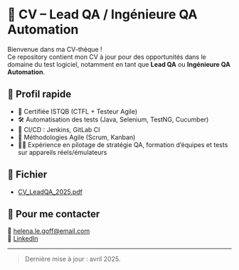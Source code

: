 # 📄 CV – Lead QA / Ingénieure QA Automation

Bienvenue dans ma CV-thèque !  
Ce repository contient mon CV à jour pour des opportunités dans le domaine du test logiciel, notamment en tant que **Lead QA** ou **Ingénieure QA Automation**.

## 🧠 Profil rapide

- 🎯 Certifiée ISTQB (CTFL + Testeur Agile)
- 🛠️ Automatisation des tests (Java, Selenium, TestNG, Cucumber)
- 🔁 CI/CD : Jenkins, GitLab CI
- 💬 Méthodologies Agile (Scrum, Kanban)
- 👩‍🏫 Expérience en pilotage de stratégie QA, formation d’équipes et tests sur appareils réels/émulateurs

## 📎 Fichier

- [CV_LeadQA_2025.pdf](./CV_LeadQA_2025.pdf)

## 🔗 Pour me contacter

📧 helena.le.goff@email.com  
🔗 [LinkedIn](https://www.linkedin.com/in/ton-profil)

---

> Dernière mise à jour : avril 2025.
